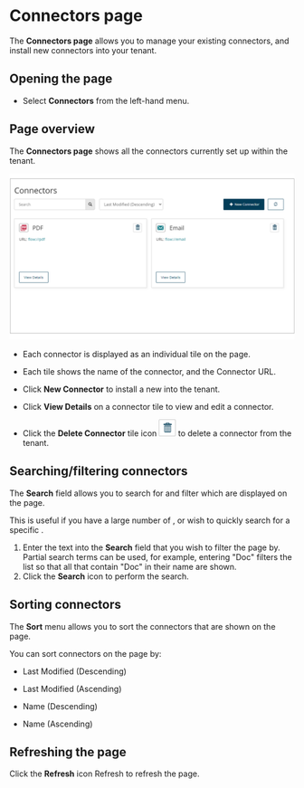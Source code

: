 # Connectors page

<head>
  <meta name="guidename" content="Flow"/>
  <meta name="context" content="GUID-282a671d-996b-4561-a97d-6cc5993929da"/>
</head>


The **Connectors page** allows you to manage your existing connectors, and install new connectors into your tenant.

## Opening the page 

-   Select **Connectors** from the left-hand menu.


## Page overview 

The **Connectors page** shows all the connectors currently set up within the tenant.

![page](../Images/img-flo-Connectors_page_6348fe08-7ddf-4440-9538-fa23825cc99e.png)

-   Each connector is displayed as an individual tile on the page.

-   Each tile shows the name of the connector, and the Connector URL.

-   Click **New Connector** to install a new into the tenant.


-  Click **View Details** on a connector tile to view and edit a connector.

-   Click the **Delete Connector** tile icon ![Delete Connector](../Images/img-flo-Action_Delete_e55ced0f-3cf6-4eb8-b592-03dade0569ee.png) to delete a connector from the tenant.


## Searching/filtering connectors 

The **Search** field allows you to search for and filter which are displayed on the page.

This is useful if you have a large number of , or wish to quickly search for a specific .

1.  Enter the text into the **Search** field that you wish to filter the page by. Partial search terms can be used, for example, entering "Doc" filters the list so that all that contain "Doc" in their name are shown.
2.  Click the **Search** icon to perform the search.

## Sorting connectors 

The **Sort** menu allows you to sort the connectors that are shown on the page.

You can sort connectors on the page by:

-   Last Modified \(Descending\)

-   Last Modified \(Ascending\)

-   Name \(Descending\)

-   Name \(Ascending\)

## Refreshing the page

Click the **Refresh** icon Refresh to refresh the page.